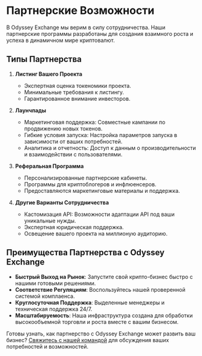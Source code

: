 # Партнерские Возможности

В Odyssey Exchange мы верим в силу сотрудничества. Наши партнерские программы разработаны для создания взаимного роста и успеха в динамичном мире криптовалют.

## Типы Партнерства

1. **Листинг Вашего Проекта**
   - Экспертная оценка токеномики проекта.
   - Минимальные требования к листингу.
   - Гарантированное внимание инвесторов.

2. **Лаунчпады**
   - Маркетинговая поддержка: Совместные кампании по продвижению новых токенов.
   - Гибкие условия запуска: Настройка параметров запуска в зависимости от ваших потребностей.
   - Аналитика и отчетность: Доступ к данным о производительности и взаимодействии с пользователями.

3. **Реферальная Программа**
   - Персонализированные партнерские кабинеты.
   - Программы для криптоблогеров и инфлюенсеров.
   - Предоставляются маркетинговые материалы и поддержка.

4. **Другие Варианты Сотрудничества**
   - Кастомизация API: Возможности адаптации API под ваши уникальные нужды.
   - Экспертная юридическая поддержка.
   - Освещение вашего проекта на миллионую аудиторию.

## Преимущества Партнерства с Odyssey Exchange

- **Быстрый Выход на Рынок**: Запустите свой крипто-бизнес быстро с нашими готовыми решениями.
- **Соответствие Регуляциям**: Воспользуйтесь нашей проверенной системой комплаенса.
- **Круглосуточная Поддержка**: Выделенные менеджеры и техническая поддержка 24/7.
- **Масштабируемость**: Наша инфраструктура создана для обработки высокообъемной торговли и роста вместе с вашим бизнесом.

Готовы узнать, как партнерство с Odyssey Exchange может развить ваш бизнес? [Свяжитесь с нашей командой](/contact) для обсуждения ваших потребностей и возможностей.